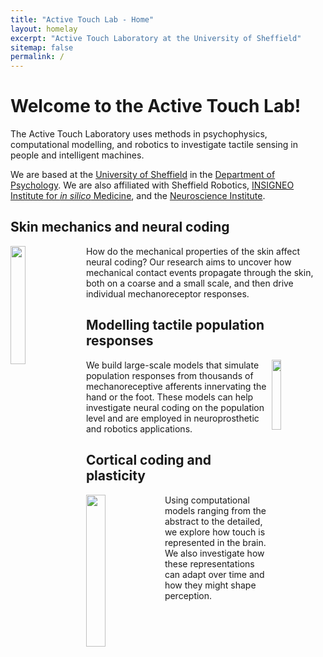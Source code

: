 ```yaml
---
title: "Active Touch Lab - Home"
layout: homelay
excerpt: "Active Touch Laboratory at the University of Sheffield"
sitemap: false
permalink: /
---
```


# Welcome to the Active Touch Lab!

The Active Touch Laboratory uses methods in psychophysics, computational modelling, and robotics to investigate tactile sensing in people and intelligent machines.

We are based at the [University of Sheffield](https://www.sheffield.ac.uk/) in the [Department of Psychology](https://www.sheffield.ac.uk/psychology). We are also affiliated with Sheffield Robotics, [INSIGNEO Institute for *in silico* Medicine](https://insigneo.org/), and the [Neuroscience Institute](https://www.sheffield.ac.uk/neuroscience-institute).

## Skin mechanics and neural coding

<img src="{{ site.url }}{{ site.baseurl }}/images/research/Mechanics.png" width="22%" style="float: left; margin-right:10px" />

How do the mechanical properties of the skin affect neural coding? Our research aims to uncover how mechanical contact events propagate through the skin, both on a coarse and a small scale, and then drive individual mechanoreceptor responses.

## Modelling tactile population responses

<img src="{{ site.url }}{{ site.baseurl }}/images/research/PopModel.png" width="17%" style="float: right" />

We build large-scale models that simulate population responses from thousands of mechanoreceptive afferents innervating the hand or the foot. These models can help investigate neural coding on the population level and are employed in neuroprosthetic and robotics applications.

## Cortical coding and plasticity

<img src="{{ site.url }}{{ site.baseurl }}/images/research/Cortical_Map.png" width="25%" style="float: left" />

Using computational models ranging from the abstract to the detailed, we explore how touch is represented in the brain. We also investigate how these representations can adapt over time and how they might shape perception.
